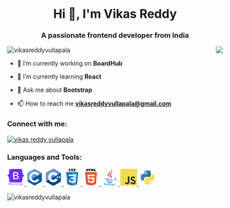 <div >
  <h1 align="center">Hi 👋, I'm Vikas Reddy</h1>
<h3 align="center">A passionate frontend developer from India</h3>
<img align="right" src=" https://cdn.dribbble.com/users/2401141/screenshots/5487982/media/0ed28b734a42d06a96cc57f5d478625c.gif?resize=400x0">
<p align="left"> <img src="https://komarev.com/ghpvc/?username=vikasreddyvullapala&label=Profile%20views&color=0e75b6&style=flat" alt="vikasreddyvullapala" /> </p>

- 🔭 I’m currently working on **BoardHub**

- 🌱 I’m currently learning **React**

- 💬 Ask me about **Bootstrap**

- 📫 How to reach me **vikasreddyvullapala@gmail.com**

<h3 align="left">Connect with me:</h3>
<p align="left">
<a href="https://linkedin.com/in/vikas reddy vullapala" target="blank"><img align="center" src="https://raw.githubusercontent.com/rahuldkjain/github-profile-readme-generator/master/src/images/icons/Social/linked-in-alt.svg" alt="vikas reddy vullapala" height="30" width="40" /></a>
</p>

<h3 align="left">Languages and Tools:</h3>
<p align="left"> <a href="https://getbootstrap.com" target="_blank" rel="noreferrer"> <img src="https://raw.githubusercontent.com/devicons/devicon/master/icons/bootstrap/bootstrap-plain-wordmark.svg" alt="bootstrap" width="40" height="40"/> </a> <a href="https://www.cprogramming.com/" target="_blank" rel="noreferrer"> <img src="https://raw.githubusercontent.com/devicons/devicon/master/icons/c/c-original.svg" alt="c" width="40" height="40"/> </a> <a href="https://www.w3schools.com/cpp/" target="_blank" rel="noreferrer"> <img src="https://raw.githubusercontent.com/devicons/devicon/master/icons/cplusplus/cplusplus-original.svg" alt="cplusplus" width="40" height="40"/> </a> <a href="https://www.w3schools.com/css/" target="_blank" rel="noreferrer"> <img src="https://raw.githubusercontent.com/devicons/devicon/master/icons/css3/css3-original-wordmark.svg" alt="css3" width="40" height="40"/> </a> <a href="https://www.w3.org/html/" target="_blank" rel="noreferrer"> <img src="https://raw.githubusercontent.com/devicons/devicon/master/icons/html5/html5-original-wordmark.svg" alt="html5" width="40" height="40"/> </a> <a href="https://www.java.com" target="_blank" rel="noreferrer"> <img src="https://raw.githubusercontent.com/devicons/devicon/master/icons/java/java-original.svg" alt="java" width="40" height="40"/> </a> <a href="https://developer.mozilla.org/en-US/docs/Web/JavaScript" target="_blank" rel="noreferrer"> <img src="https://raw.githubusercontent.com/devicons/devicon/master/icons/javascript/javascript-original.svg" alt="javascript" width="40" height="40"/> </a> <a href="https://www.python.org" target="_blank" rel="noreferrer"> <img src="https://raw.githubusercontent.com/devicons/devicon/master/icons/python/python-original.svg" alt="python" width="40" height="40"/> </a> </p>

<p><img align="center" src="https://github-readme-stats.vercel.app/api/top-langs?username=vikasreddyvullapala&show_icons=true&locale=en&layout=compact" alt="vikasreddyvullapala" /></p>

</div>
